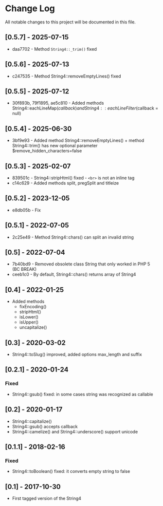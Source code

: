Change Log
==========

All notable changes to this project will be documented in this file.

[0.5.7] - 2025-07-15
--------------------

* daa7702 - Method `String4::_trim()` fixed

[0.5.6] - 2025-07-13
--------------------

* c247535 - Method String4::removeEmptyLines() fixed

[0.5.5] - 2025-07-12
--------------------

* 30f893b, 79f1895, ae5c810 - Added methods String4::eachLineMap($callback) and String4::eachLineFilter($callback = null)

[0.5.4] - 2025-06-30
--------------------

* 3bf9e93 - Added method String4::removeEmptyLines() + method String4::trim() has new optional parameter $remove_hidden_characters=false

[0.5.3] - 2025-02-07
--------------------

* 839501c - String4::stripHtml() fixed - `<br>` is not an inline tag
* c14c629 - Added methods split, pregSplit and titleize

[0.5.2] - 2023-12-05
--------------------

* e8db05b -  Fix

[0.5.1] - 2022-07-05
--------------------

* 2c25e49 - Method String4::chars() can split an invalid string

[0.5] - 2022-07-04
------------------

* 7b40bd9 - Removed obsolete class String that only worked in PHP 5 (BC BREAK)
* ceeb1c0 - By default, String4::chars() returns array of String4

[0.4] - 2022-01-25
------------------

- Added methods
  * fixEncoding()
  * stripHtml()
  * isLower()
  * isUpper()
  * uncapitalize()

[0.3] - 2020-03-02
------------------
- String4::toSlug() improved, added options max_length and suffix

[0.2.1] - 2020-01-24
--------------------
### Fixed
- String4::gsub() fixed: in some cases string was recognized as callable

[0.2] - 2020-01-17
--------------------
- String4::capitalize()
- String4::gsub() accepts callback
- String4::camelize() and String4::underscore() support unicode

[0.1.1] - 2018-02-16
--------------------

### Fixed
- String4::toBoolean() fixed: it converts empty string to false

[0.1] - 2017-10-30
------------------

- First tagged version of the String4
